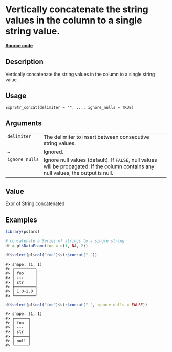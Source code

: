 

# Vertically concatenate the string values in the column to a single string value.

[**Source code**](https://github.com/pola-rs/r-polars/tree/main/R/expr__string.R#L243)

## Description

Vertically concatenate the string values in the column to a single
string value.

## Usage

<pre><code class='language-R'>ExprStr_concat(delimiter = "", ..., ignore_nulls = TRUE)
</code></pre>

## Arguments

<table>
<tr>
<td style="white-space: nowrap; font-family: monospace; vertical-align: top">
<code id="ExprStr_concat_:_delimiter">delimiter</code>
</td>
<td>
The delimiter to insert between consecutive string values.
</td>
</tr>
<tr>
<td style="white-space: nowrap; font-family: monospace; vertical-align: top">
<code id="ExprStr_concat_:_...">…</code>
</td>
<td>
Ignored.
</td>
</tr>
<tr>
<td style="white-space: nowrap; font-family: monospace; vertical-align: top">
<code id="ExprStr_concat_:_ignore_nulls">ignore_nulls</code>
</td>
<td>
Ignore null values (default). If <code>FALSE</code>, null values will be
propagated: if the column contains any null values, the output is null.
</td>
</tr>
</table>

## Value

Expr of String concatenated

## Examples

``` r
library(polars)

# concatenate a Series of strings to a single string
df = pl$DataFrame(foo = c(1, NA, 2))

df$select(pl$col("foo")$str$concat("-"))
```

    #> shape: (1, 1)
    #> ┌─────────┐
    #> │ foo     │
    #> │ ---     │
    #> │ str     │
    #> ╞═════════╡
    #> │ 1.0-2.0 │
    #> └─────────┘

``` r
df$select(pl$col("foo")$str$concat("-", ignore_nulls = FALSE))
```

    #> shape: (1, 1)
    #> ┌──────┐
    #> │ foo  │
    #> │ ---  │
    #> │ str  │
    #> ╞══════╡
    #> │ null │
    #> └──────┘
